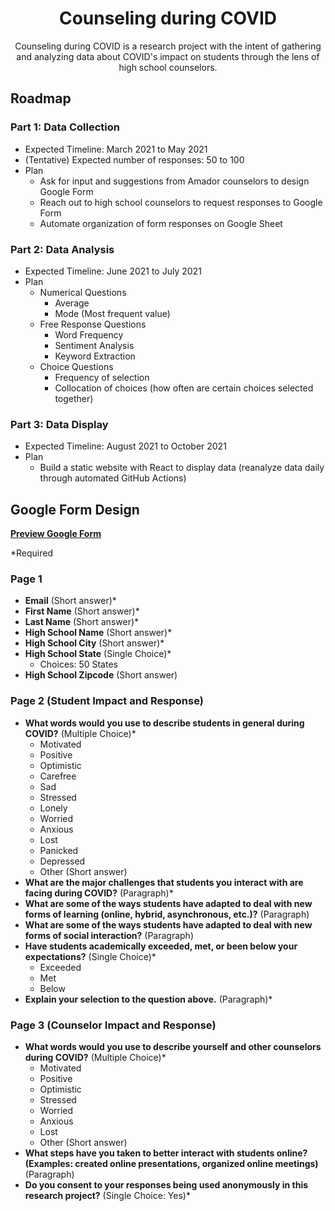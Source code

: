 <h1 align="center">Counseling during COVID</h1>
<p align="center">Counseling during COVID is a research project with the intent of gathering and analyzing data about COVID's impact on students through the lens of high school counselors.</p>

## Roadmap

### Part 1: Data Collection

- Expected Timeline: March 2021 to May 2021
- (Tentative) Expected number of responses: 50 to 100
- Plan
  - Ask for input and suggestions from Amador counselors to design Google Form
  - Reach out to high school counselors to request responses to Google Form
  - Automate organization of form responses on Google Sheet

### Part 2: Data Analysis

- Expected Timeline: June 2021 to July 2021
- Plan
  - Numerical Questions
    - Average
    - Mode (Most frequent value)
  - Free Response Questions
    - Word Frequency
    - Sentiment Analysis
    - Keyword Extraction
  - Choice Questions
    - Frequency of selection
    - Collocation of choices (how often are certain choices selected together)

### Part 3: Data Display

- Expected Timeline: August 2021 to October 2021
- Plan
  - Build a static website with React to display data (reanalyze data daily through automated GitHub Actions)

## Google Form Design

**[Preview Google Form](https://docs.google.com/forms/d/e/1FAIpQLSfaqHZGaKglAcPa4vSAEM-XCKSvlPoGOzFk6RPq_IFLs1Tl0Q/viewform)**

\*Required

### Page 1

- **Email** (Short answer)\*
- **First Name** (Short answer)\*
- **Last Name** (Short answer)\*
- **High School Name** (Short answer)\*
- **High School City** (Short answer)\*
- **High School State** (Single Choice)\*
  - Choices: 50 States
- **High School Zipcode** (Short answer)

### Page 2 (Student Impact and Response)

- **What words would you use to describe students in general during COVID?** (Multiple Choice)\*
  - Motivated
  - Positive
  - Optimistic
  - Carefree
  - Sad
  - Stressed
  - Lonely
  - Worried
  - Anxious
  - Lost
  - Panicked
  - Depressed
  - Other (Short answer)
- **What are the major challenges that students you interact with are facing during COVID?** (Paragraph)\*
- **What are some of the ways students have adapted to deal with new forms of learning (online, hybrid, asynchronous, etc.)?** (Paragraph)
- **What are some of the ways students have adapted to deal with new forms of social interaction?** (Paragraph)
- **Have students academically exceeded, met, or been below your expectations?** (Single Choice)\*
  - Exceeded
  - Met
  - Below
- **Explain your selection to the question above.** (Paragraph)\*

### Page 3 (Counselor Impact and Response)

- **What words would you use to describe yourself and other counselors during COVID?** (Multiple Choice)\*
  - Motivated
  - Positive
  - Optimistic
  - Stressed
  - Worried
  - Anxious
  - Lost
  - Other (Short answer)
- **What steps have you taken to better interact with students online? (Examples: created online presentations, organized online meetings)** (Paragraph)
- **Do you consent to your responses being used anonymously in this research project?** (Single Choice: Yes)\*
